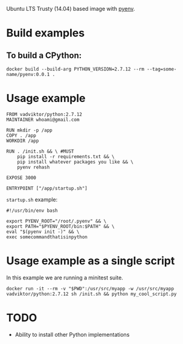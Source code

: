 Ubuntu LTS Trusty (14.04) based image with [pyenv](https://github.com/yyuu/pyenv).

# Build examples

## To build a CPython:

`docker build --build-arg PYTHON_VERSION=2.7.12 --rm --tag=some-name/pyenv:0.0.1 .`

# Usage example

```
FROM vadviktor/python:2.7.12
MAINTAINER whoami@gmail.com

RUN mkdir -p /app
COPY . /app
WORKDIR /app

RUN . /init.sh && \ #MUST
    pip install -r requirements.txt && \
    pip install whatever packages you like && \
    pyenv rehash

EXPOSE 3000

ENTRYPOINT ["/app/startup.sh"]
```

`startup.sh` example:

```
#!/usr/bin/env bash

export PYENV_ROOT="/root/.pyenv" && \
export PATH="$PYENV_ROOT/bin:$PATH" && \
eval "$(pyenv init -)" && \
exec somecommandthatisinpython
```

# Usage example as a single script

In this example we are running a minitest suite.

`docker run -it --rm -v "$PWD":/usr/src/myapp -w /usr/src/myapp vadviktor/python:2.7.12 sh /init.sh && python my_cool_script.py`

# TODO

* Ability to install other Python implementations
